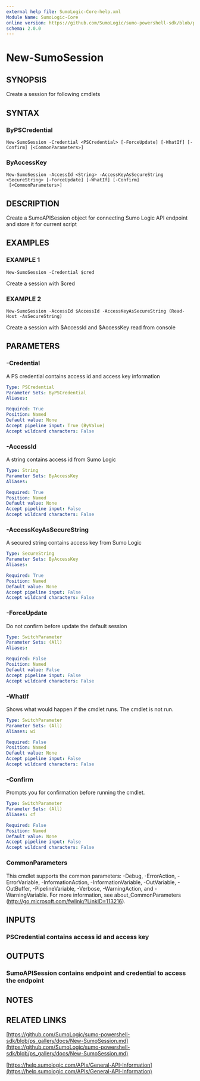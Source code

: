 ```yaml
---
external help file: SumoLogic-Core-help.xml
Module Name: SumoLogic-Core
online version: https://github.com/SumoLogic/sumo-powershell-sdk/blob/ps_gallery/docs/New-SumoSession.md
schema: 2.0.0
---
```


# New-SumoSession

## SYNOPSIS
Create a session for following cmdlets

## SYNTAX

### ByPSCredential
```
New-SumoSession -Credential <PSCredential> [-ForceUpdate] [-WhatIf] [-Confirm] [<CommonParameters>]
```

### ByAccessKey
```
New-SumoSession -AccessId <String> -AccessKeyAsSecureString <SecureString> [-ForceUpdate] [-WhatIf] [-Confirm]
 [<CommonParameters>]
```

## DESCRIPTION
Create a SumoAPISession object for connecting Sumo Logic API endpoint and store it for current script

## EXAMPLES

### EXAMPLE 1
```
New-SumoSession -Credential $cred
```

Create a session with $cred

### EXAMPLE 2
```
New-SumoSession -AccessId $AccessId -AccessKeyAsSecureString (Read-Host -AsSecureString)
```

Create a session with $AccessId and $AccessKey read from console

## PARAMETERS

### -Credential
A PS credential contains access id and access key information

```yaml
Type: PSCredential
Parameter Sets: ByPSCredential
Aliases:

Required: True
Position: Named
Default value: None
Accept pipeline input: True (ByValue)
Accept wildcard characters: False
```

### -AccessId
A string contains access id from Sumo Logic

```yaml
Type: String
Parameter Sets: ByAccessKey
Aliases:

Required: True
Position: Named
Default value: None
Accept pipeline input: False
Accept wildcard characters: False
```

### -AccessKeyAsSecureString
A secured string contains access key from Sumo Logic

```yaml
Type: SecureString
Parameter Sets: ByAccessKey
Aliases:

Required: True
Position: Named
Default value: None
Accept pipeline input: False
Accept wildcard characters: False
```

### -ForceUpdate
Do not confirm before update the default session

```yaml
Type: SwitchParameter
Parameter Sets: (All)
Aliases:

Required: False
Position: Named
Default value: False
Accept pipeline input: False
Accept wildcard characters: False
```

### -WhatIf
Shows what would happen if the cmdlet runs.
The cmdlet is not run.

```yaml
Type: SwitchParameter
Parameter Sets: (All)
Aliases: wi

Required: False
Position: Named
Default value: None
Accept pipeline input: False
Accept wildcard characters: False
```

### -Confirm
Prompts you for confirmation before running the cmdlet.

```yaml
Type: SwitchParameter
Parameter Sets: (All)
Aliases: cf

Required: False
Position: Named
Default value: None
Accept pipeline input: False
Accept wildcard characters: False
```

### CommonParameters
This cmdlet supports the common parameters: -Debug, -ErrorAction, -ErrorVariable, -InformationAction, -InformationVariable, -OutVariable, -OutBuffer, -PipelineVariable, -Verbose, -WarningAction, and -WarningVariable.
For more information, see about_CommonParameters (http://go.microsoft.com/fwlink/?LinkID=113216).

## INPUTS

### PSCredential contains access id and access key

## OUTPUTS

### SumoAPISession contains endpoint and credential to access the endpoint

## NOTES

## RELATED LINKS

[https://github.com/SumoLogic/sumo-powershell-sdk/blob/ps_gallery/docs/New-SumoSession.md](https://github.com/SumoLogic/sumo-powershell-sdk/blob/ps_gallery/docs/New-SumoSession.md)

[https://help.sumologic.com/APIs/General-API-Information](https://help.sumologic.com/APIs/General-API-Information)

